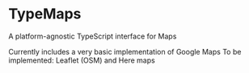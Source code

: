 # TypeMaps
A platform-agnostic TypeScript interface for Maps

Currently includes a very basic implementation of Google Maps
To be implemented: Leaflet (OSM) and Here maps
